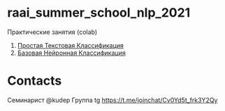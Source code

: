 # raai_summer_school_nlp_2021


Практические занятия (colab)
1. [Простая Текстовая Классификация](https://colab.research.google.com/drive/1ejsJbljP2Pf5svPY1Xqyr_Aro6a1BYTt?usp=sharing )
1. [Базовая Нейронная Классификация](https://colab.research.google.com/drive/10pMJEtJeoW3G-XGE7T7Ep-EiNMpwvB1Y?usp=sharing )


# Contacts
Семинарист @kudep
Группа tg https://t.me/joinchat/Cv0Yd5t_frk3Y2Qy